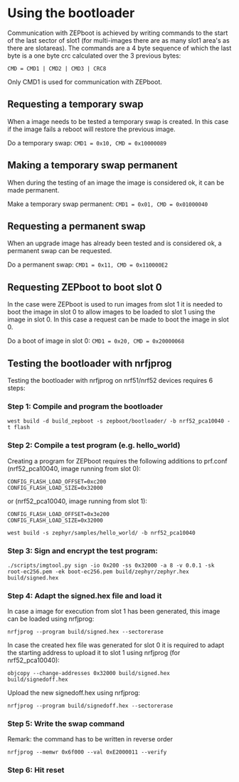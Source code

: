 <!--
  Copyright (c) 2018 Laczen

  SPDX-License-Identifier: Apache-2.0
-->

# Using the bootloader

Communication with ZEPboot is achieved by writing commands to the start of the
last sector of slot1 (for multi-images there are as many slot1 area's as there
are slotareas). The commands are a 4 byte sequence of which the last byte is a
one byte crc calculated over the 3 previous bytes:

	CMD = CMD1 | CMD2 | CMD3 | CRC8

Only CMD1 is used for communication with ZEPboot.

## Requesting a temporary swap

When a image needs to be tested a temporary swap is created. In this case if the
image fails a reboot will restore the previous image.

Do a temporary swap: `CMD1 = 0x10, CMD = 0x10000089`

## Making a temporary swap permanent

When during the testing of an image the image is considered ok, it can be made
permanent.

Make a temporary swap permanent: `CMD1 = 0x01, CMD = 0x01000040`

## Requesting a permanent swap

When an upgrade image has already been tested and is considered ok, a permanent
swap can be requested.

Do a permanent swap: `CMD1 = 0x11, CMD = 0x110000E2`

## Requesting ZEPboot to boot slot 0

In the case were ZEPboot is used to run images from slot 1 it is needed to boot
the image in slot 0 to allow images to be loaded to slot 1 using the image in
slot 0. In this case a request can be made to boot the image in slot 0.

Do a boot of image in slot 0: `CMD1 = 0x20, CMD = 0x20000068`

## Testing the bootloader with nrfjprog

Testing the bootloader with nrfjprog on nrf51/nrf52 devices requires 6 steps:

### Step 1: Compile and program the bootloader

```
west build -d build_zepboot -s zepboot/bootloader/ -b nrf52_pca10040 -t flash
```

### Step 2: Compile a test program (e.g. hello_world)

Creating a program for ZEPboot requires the following additions to prf.conf
(nrf52_pca10040, image running from slot 0):

```
CONFIG_FLASH_LOAD_OFFSET=0xc200
CONFIG_FLASH_LOAD_SIZE=0x32000
```

or (nrf52_pca10040, image running from slot 1):

```
CONFIG_FLASH_LOAD_OFFSET=0x3e200
CONFIG_FLASH_LOAD_SIZE=0x32000
```

```
west build -s zephyr/samples/hello_world/ -b nrf52_pca10040
```

### Step 3: Sign and encrypt the test program:

```
./scripts/imgtool.py sign -io 0x200 -ss 0x32000 -a 8 -v 0.0.1 -sk root-ec256.pem -ek boot-ec256.pem build/zephyr/zephyr.hex build/signed.hex
```

### Step 4: Adapt the signed.hex file and load it

In case a image for execution from slot 1 has been generated, this image can be loaded using nrfjprog:

```
nrfjprog --program build/signed.hex --sectorerase
```

In case the created hex file was generated for slot 0 it is required to adapt the starting address to upload it to slot 1 using nrfjprog (for nrf52_pca10040):

```
objcopy --change-addresses 0x32000 build/signed.hex build/signedoff.hex
```

Upload the new signedoff.hex using nrfjprog:

```
nrfjprog --program build/signedoff.hex --sectorerase
```

### Step 5: Write the swap command

Remark: the command has to be written in reverse order

```
nrfjprog --memwr 0x6f000 --val 0xE2000011 --verify
```

### Step 6: Hit reset


